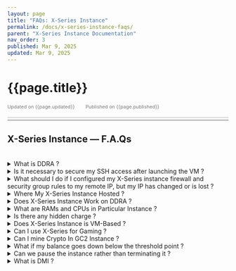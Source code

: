 ```yaml
---
layout: page
title: "FAQs: X-Series Instance" 
permalink: /docs/x-series-instance-faqs/
parent: "X-Series Instance Documentation"
nav_order: 3
published: Mar 9, 2025
updated: Mar 9, 2025
---
```


# {{page.title}}

<div style="font-size:0.78em;color: #797878; margin-bottom:1.5em;">
     <span>Updated on {{page.updated}}</span>
    <span style="margin-left:2em;">Published on {{page.published}}</span>
</div>

<hr style="border:none;height:3px;background-color:#e0e0e0;margin:0;">
<hr style="border:none;height:3px;background-color:#bebebe;margin-top:0.2em;margin-bottom:1.5em;">


## X-Series Instance — F.A.Qs
<br>
<details class="fancy-details">
<summary>What is DDRA ?</summary>
<div class="fancy-details-content">
Learn about DDRA [Here](/why-and-how-dataoorts-gpu-cloud).
</div>
</details>


<details class="fancy-details">
<summary>Is it necessary to secure my SSH access after launching the VM ?</summary>
<div class="fancy-details-content">
Yes, it is highly recommended to secure your SSH access. You should either reset the SSH key or configure firewall rules to allow access only from authorized IPs. By default, a temporary.pem key is generated for instance access, but for enhanced security, you should replace it with your own SSH key. Detailed instructions on updating your SSH key can be found in our documentation [Here](https://dataoorts.document360.io/v1/docs/ssh-fortify).
</div>
</details>


<details class="fancy-details">
<summary>What should I do if I configured my X-Series instance firewall and security group rules to my remote IP, but my IP has changed or is lost ?</summary>
<div class="fancy-details-content">
If you have restricted access to your X-Series instance using specific IP addresses and those IPs have changed, you will no longer be able to access your instance. However, there’s no need to worry—we're here to help! Simply email us at [help@dataoorts.com](help@dataoorts.com) with your VM ID, and we will reset the firewall rules to their default settings. This will restore your access without any data loss.
</div>
</details>

<details class="fancy-details">
<summary>Where My X-Series Instance Hosted ?</summary>
<div class="fancy-details-content">
All X-Series instances are hosted in a secure cloud environment within Tier 3 and Tier 4 data centers. The DDRA Cluster for X-Series consists of a globally distributed hybrid GPU infrastructure, integrating our own GPU racks in data centers alongside major cloud and GPU providers.
</div>
</details>

<details class="fancy-details">
<summary>
Does X-Series Instance Work on DDRA ?
</summary>
<div class="fancy-details-content">
Yes, All X-Series Instance Works on Super-DDRA Secured Cluster.
</div>
</details>

<details class="fancy-details">
<summary>
What are RAMs and CPUs in Particular Instance ?
</summary>
<div class="fancy-details-content">
RAMs and CPUs and all other resources are allocated dynamically using DDRA Technology.
</div>
</details>

<details class="fancy-details">
<summary>Is there any hidden charge ?</summary>
<div class="fancy-details-content">
No, what you see in the dashboard is it.
</div>
</details>

<details class="fancy-details">
<summary>
Does X-Series Instance is VM-Based ?
</summary>
<div class="fancy-details-content">
Yes, X-Series Instance is Complete VM with KVM Hypervisor Enabled, You Get Complete Access to Machine.
</div>
</details>

<details class="fancy-details">
<summary>Can I use X-Series for Gaming ?</summary>
<div class="fancy-details-content">
Yes, You can use all instances for gaming, video rendering and all other ethical works that required GPU compute.
</div>
</details>

<details class="fancy-details">
<summary>Can I mine Crypto In GC2 Instance ?</summary>
<div class="fancy-details-content">
No, we strictly prohibit any mining activity or any illegal activity.
</div>
</details>

<details class="fancy-details">
<summary>What if my balance goes down below the threshold point ?</summary>
<div class="fancy-details-content">
If your balance goes below $2.50, all running instances and pods are automatically scheduled for termination. So please maintain the minimum balance of $2.50 or above.
</div>
</details>



<details class="fancy-details">
<summary>Can we pause the instance rather than terminating it ?</summary>
<div class="fancy-details-content">
Currently, we are working on persistent storage for GC2 instances. We assure you that this will be supported very soon.
</div>
</details>


<details class="fancy-details">
<summary>What is DMI ?</summary>
<div class="fancy-details-content">
Learn about DMI [Here](/dmi).
</div>
</details>
